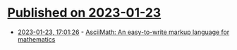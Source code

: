 # [Published on 2023-01-23](index.md)

* [2023-01-23, 17:01:26](https://news.ycombinator.com/item?id=34491562) - [AsciiMath: An easy-to-write markup language for mathematics](http://asciimath.org)
